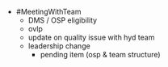 - #MeetingWithTeam
	- DMS / OSP eligibility
	- ovlp
	- update on quality issue with hyd team
	- leadership change
		- pending item (osp & team structure)